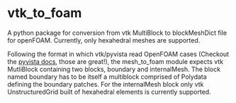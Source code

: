 # vtk_to_foam
A python package for conversion from vtk MultiBlock to blockMeshDict file for openFOAM. Currently, only hexahedral meshes are supported.

Following the format in which vtk/pyvista read OpenFOAM cases (Checkout the [pyvista docs](https://docs.pyvista.org/version/stable/examples/99-advanced/openfoam-example.html), those are great!), the mesh_to_foam module expects vtk MutliBlock containing two blocks, boundary and internalMesh. The block named boundary has to be itself a multiblock comprised of Polydata defining the boundary patches. For the internalMesh block only vtk UnstructuredGrid built of hexahedral elements is currently supported.
